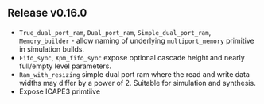 ## Release v0.16.0

* `True_dual_port_ram`, `Dual_port_ram`, `Simple_dual_port_ram`, `Memory_builder` - allow
  naming of underlying `multiport_memory` primitive in simulation builds.
* `Fifo_sync`, `Xpm_fifo_sync` expose optional cascade height and nearly full/empty level parameters.
* `Ram_with_resizing` simple dual port ram where the read and write data widths may differ by a
   power of 2.  Suitable for simulation and synthesis.
* Expose ICAPE3 primtiive
